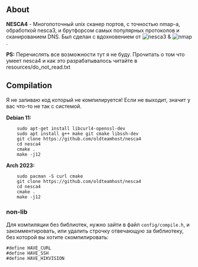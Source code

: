 ## About
**NESCA4** - Многопоточный unix сканер портов, с точностью nmap-а, обработкой nesca3, и брутфорсом самых популярных протоколов и сканированием DNS.
Был сделан с вдохновением от ![nesca3](https://github.com/pantyusha/nesca) & ![nmap](https://github.com/nmap/nmap).  

**PS:** Перечислять все возможности тут я не буду. Прочитать о том что умеет nesca4 и как это разрабатывалось читайте в resources/do_not_read.txt

## Compilation
Я не заливаю код который не компилируется!
Если не выходит, значит у вас что-то не так с системой.

**Debian 11:**  
```
    sudo apt-get install libcurl4-openssl-dev
    sudo apt install g++ make git cmake libssh-dev
    git clone https://github.com/oldteamhost/nesca4
    cd nesca4
    cmake .
    make -j12
```

**Arch 2023:**  
```
    sudo pacman -S curl cmake
    git clone https://github.com/oldteamhost/nesca4
    cd nesca4
    cmake .
    make -j12
```
### non-lib
Для компиляции без библиотек, нужно зайти в файл `config/compile.h`, и закомментировать, или удалить строчку отвечающую за библиотеку, без которой вы хотите скомпилировать:

``` с++
#define HAVE_CURL
#define HAVE_SSH
#define HAVE_HIKVISION
```
